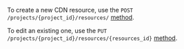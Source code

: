 To create a new CDN resource, use the `POST /projects/{project_id}/resources/` [method](/ru/tools-for-using-services/api/api-spec/api-cdn "change-lang").

To edit an existing one, use the `PUT /projects/{project_id}/resources/{resources_id}` [method](/ru/tools-for-using-services/api/api-spec/api-cdn "change-lang").
